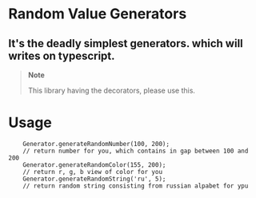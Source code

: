 # Random Value Generators

## It's the deadly simplest generators. which will writes on typescript.
> **Note**
>
> This library having the decorators,  please use this.

# Usage


```` TypesScript
    Generator.generateRandomNumber(100, 200);
    // return number for you, which contains in gap between 100 and 200
    Generator.generateRandomColor(155, 200);
    // return r, g, b view of color for you
    Generator.generateRandomString('ru', 5);
    // return random string consisting from russian alpabet for ypu
    
````